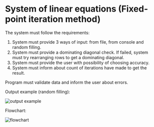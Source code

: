 # System of linear equations (Fixed-point iteration method)

The system must follow the requirements:
1. System must provide 3 ways of input: from file, from console and random filling.
2. System must provide a dominating diagonal check. If failed, system must try rearranging rows to get a dominating diagonal.
3. System must provide the user with possibility of choosing accuracy.
4. System must inform about count of iterations have made to get the result.

Program must validate data and inform the user about errors.


Output example (random filling):

![output example](https://user-images.githubusercontent.com/42679553/171591937-d059d967-4b90-4ab5-bff8-7034bc174880.png)



Flowchart:

![flowchart](https://user-images.githubusercontent.com/42679553/171587534-fe0b269e-4213-4273-bea3-ea2329d1c6e2.png)
